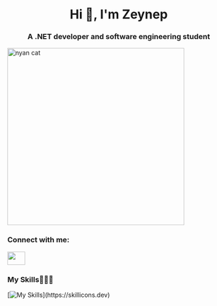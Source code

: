 
<h1 align="center">Hi 👋, I'm Zeynep </h1>
<h3 align="center">A .NET developer and software engineering student</h3>
<img align="center" alt="nyan cat" width="400" src="https://i0.wp.com/www.printmag.com/wp-content/uploads/2021/02/4cbe8d_f1ed2800a49649848102c68fc5a66e53mv2.gif?resize=476%2C280&ssl=1">





<h3 align="left">Connect with me:</h3>
<p align="left">
<a href="https://www.linkedin.com/in/pamuk-zeynep-sar%C4%B1-00b78324a/" target="blank"><img align="center" src="https://raw.githubusercontent.com/rahuldkjain/github-profile-readme-generator/master/src/images/icons/Social/linked-in-alt.svg" height="30" width="40" /></a>



### My Skills🌵🌵🌵
[![My Skills](https://skillicons.dev/icons?i=js,html,css,c,cs,cpp,mysql,django,docker,dotnet,linux,ubuntu,)](https://skillicons.dev)

<!-- [![My Skills](https://skills.thijs.gg/icons?i=js,html,css,c,cs,cpp,mysql,kotlin)](https://skills.thijs.gg) -->

